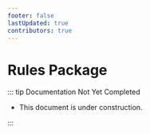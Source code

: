 ```yaml
---
footer: false
lastUpdated: true
contributors: true
---
```


# Rules Package

::: tip Documentation Not Yet Completed

- This document is under construction.

:::